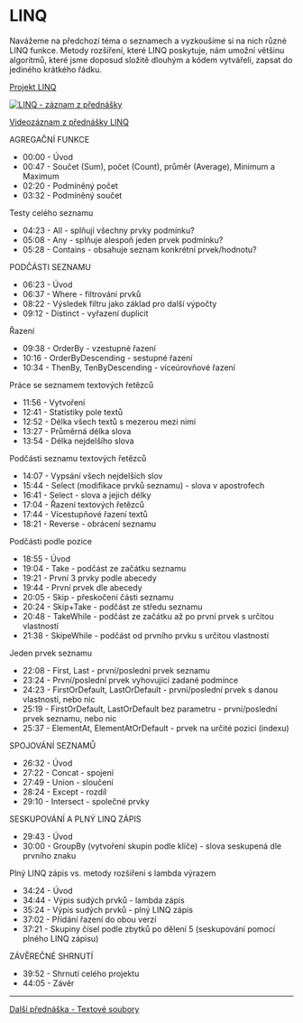 # LINQ

Navážeme na předchozí téma o seznamech a vyzkoušíme si na nich různé LINQ funkce. Metody rozšíření, které LINQ poskytuje, nám umožní většinu algoritmů, které jsme doposud složitě dlouhým a kódem vytvářeli, zapsat do jediného krátkého řádku.

[Projekt LINQ](https://github.com/PetrVobornik/prednasky/tree/master/ZakladyCs/08-LINQ/LINQ)

[![LINQ - záznam z přednášky](https://img.youtube.com/vi/FwqJ1mBLbu8/0.jpg)](https://youtu.be/FwqJ1mBLbu8)

[Videozáznam z přednášky LINQ](https://youtu.be/FwqJ1mBLbu8)


AGREGAČNÍ FUNKCE
* 00:00 - Úvod
* 00:47 - Součet (Sum), počet (Count), průměr (Average), Minimum a Maximum
* 02:20 - Podmíněný počet
* 03:32 - Podmíněný součet

Testy celého seznamu
* 04:23 - All - splňují všechny prvky podmínku?
* 05:08 - Any - splňuje alespoň jeden prvek podmínku?
* 05:28 - Contains - obsahuje seznam konkrétní prvek/hodnotu?

PODČÁSTI SEZNAMU
* 06:23 - Úvod
* 06:37 - Where - filtrování prvků
* 08:22 - Výsledek filtru jako základ pro další výpočty
* 09:12 - Distinct - vyřazení duplicit

Řazení
* 09:38 - OrderBy - vzestupné řazení
* 10:16 - OrderByDescending - sestupné řazení
* 10:34 - ThenBy, TenByDescending - víceúrovňové řazení

Práce se seznamem textových řetězců
* 11:56 - Vytvoření
* 12:41 - Statistiky pole textů
* 12:52 - Délka všech textů s mezerou mezi nimi
* 13:27 - Průměrná délka slova
* 13:54 - Délka nejdelšího slova

Podčásti seznamu textových řetězců
* 14:07 - Vypsání všech nejdelších slov
* 15:44 - Select (modifikace prvků seznamu) - slova v apostrofech
* 16:41 - Select - slova a jejich délky
* 17:04 - Řazení textových řetězců
* 17:44 - Vícestupňové řazení textů
* 18:21 - Reverse - obrácení seznamu

Podčásti podle pozice
* 18:55 - Úvod
* 19:04 - Take - podčást ze začátku seznamu
* 19:21 - První 3 prvky podle abecedy
* 19:44 - První prvek dle abecedy
* 20:05 - Skip - přeskočení části seznamu
* 20:24 - Skip+Take - podčást ze středu seznamu
* 20:48 - TakeWhile - podčást ze začátku až po první prvek s určitou vlastností
* 21:38 - SkipeWhile - podčást od prvního prvku s určitou vlastností

Jeden prvek seznamu
* 22:08 - First, Last - první/poslední prvek seznamu
* 23:24 - První/poslední prvek vyhovující zadané podmínce
* 24:23 - FirstOrDefault, LastOrDefault - první/poslední prvek s danou vlastností, nebo nic
* 25:19 - FirstOrDefault, LastOrDefault bez parametru - první/poslední prvek seznamu, nebo nic
* 25:37 - ElementAt, ElementAtOrDefault - prvek na určité pozici (indexu)

SPOJOVÁNÍ SEZNAMŮ
* 26:32 - Úvod
* 27:22 - Concat - spojení
* 27:49 - Union - sloučení
* 28:24 - Except - rozdíl
* 29:10 - Intersect - společné prvky

SESKUPOVÁNÍ A PLNÝ LINQ ZÁPIS
* 29:43 - Úvod
* 30:00 - GroupBy (vytvoření skupin podle klíče) - slova seskupená dle prvního znaku

Plný LINQ zápis vs. metody rozšíření s lambda výrazem
* 34:24 - Úvod
* 34:44 - Výpis sudých prvků - lambda zápis
* 35:24 - Výpis sudých prvků - plný LINQ zápis
* 37:02 - Přidání řazení do obou verzí
* 37:21 - Skupiny čísel podle zbytků po dělení 5 (seskupování pomocí plného LINQ zápisu)

ZÁVĚREČNÉ SHRNUTÍ
* 39:52 - Shrnutí celého projektu
* 44:05 - Závěr

---

[Další přednáška - Textové soubory](https://github.com/PetrVobornik/prednasky/tree/master/ZakladyCs/09-SouboryTextove)
